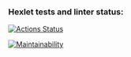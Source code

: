 ### Hexlet tests and linter status:
[![Actions Status](https://github.com/rikser123/java-project-61/actions/workflows/hexlet-check.yml/badge.svg)](https://github.com/rikser123/java-project-61/actions)

[![Maintainability](https://api.codeclimate.com/v1/badges/6d7411b888eb01f3aa13/maintainability)](https://codeclimate.com/github/rikser123/java-project-61/maintainability)